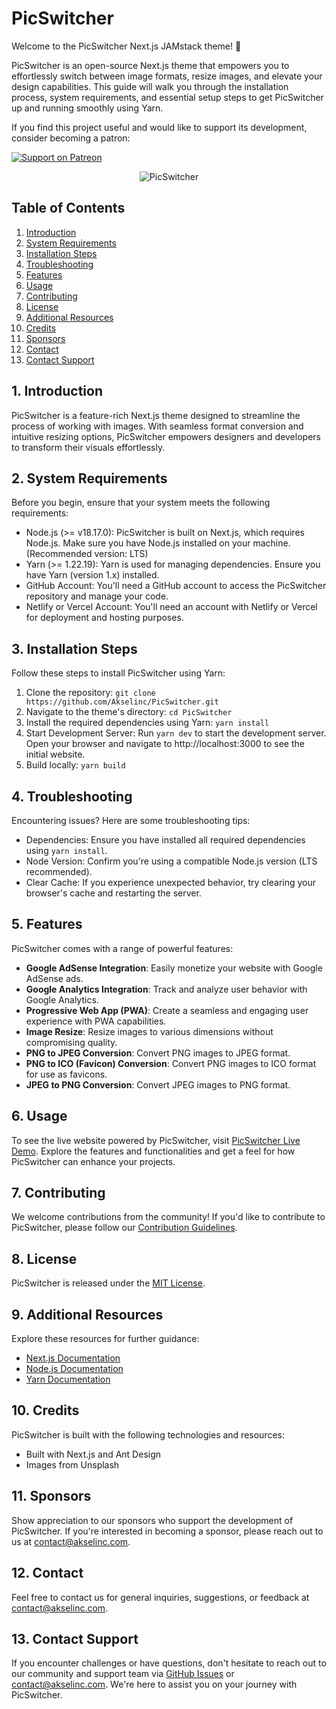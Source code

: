 # PicSwitcher 

Welcome to the PicSwitcher Next.js JAMstack theme! 🥳️

PicSwitcher is an open-source Next.js theme that empowers you to effortlessly switch between image formats, resize images, and elevate your design capabilities. This guide will walk you through the installation process, system requirements, and essential setup steps to get PicSwitcher up and running smoothly using Yarn.

If you find this project useful and would like to support its development, consider becoming a patron:

[![Support on Patreon](https://img.shields.io/badge/support-patreon-orange.svg)](https://www.patreon.com/akselinc)

<p align="center">
  <img src="https://pub-e8eb8e277f4747e8b9797670baeb7393.r2.dev/projects/PicSwitcher/picswitcher.png" alt="PicSwitcher">
</p>




## Table of Contents
1. [Introduction](#introduction)
2. [System Requirements](#system-requirements)
3. [Installation Steps](#installation-steps)
4. [Troubleshooting](#troubleshooting)
5. [Features](#features)
6. [Usage](#usage)
7. [Contributing](#contributing)
8. [License](#license)
9. [Additional Resources](#additional-resources)
10. [Credits](#credits)
11. [Sponsors](#sponsors)
12. [Contact](#contact)
13. [Contact Support](#contact-support)

## 1. Introduction
PicSwitcher is a feature-rich Next.js theme designed to streamline the process of working with images. With seamless format conversion and intuitive resizing options, PicSwitcher empowers designers and developers to transform their visuals effortlessly.

## 2. System Requirements
Before you begin, ensure that your system meets the following requirements:

- Node.js (>= v18.17.0): PicSwitcher is built on Next.js, which requires Node.js. Make sure you have Node.js installed on your machine. (Recommended version: LTS)
- Yarn (>= 1.22.19): Yarn is used for managing dependencies. Ensure you have Yarn (version 1.x) installed.
- GitHub Account: You'll need a GitHub account to access the PicSwitcher repository and manage your code.
- Netlify or Vercel Account: You'll need an account with Netlify or Vercel for deployment and hosting purposes.

## 3. Installation Steps
Follow these steps to install PicSwitcher using Yarn:

1. Clone the repository: `git clone https://github.com/Akselinc/PicSwitcher.git`
2. Navigate to the theme's directory: `cd PicSwitcher`
3. Install the required dependencies using Yarn: `yarn install`
4. Start Development Server: Run `yarn dev` to start the development server. Open your browser and navigate to http://localhost:3000 to see the initial website.
5. Build locally: `yarn build`

## 4. Troubleshooting
Encountering issues? Here are some troubleshooting tips:

- Dependencies: Ensure you have installed all required dependencies using `yarn install`.
- Node Version: Confirm you're using a compatible Node.js version (LTS recommended).
- Clear Cache: If you experience unexpected behavior, try clearing your browser's cache and restarting the server.

## 5. Features
PicSwitcher comes with a range of powerful features:

- **Google AdSense Integration**: Easily monetize your website with Google AdSense ads.
- **Google Analytics Integration**: Track and analyze user behavior with Google Analytics.
- **Progressive Web App (PWA)**: Create a seamless and engaging user experience with PWA capabilities.
- **Image Resize**: Resize images to various dimensions without compromising quality.
- **PNG to JPEG Conversion**: Convert PNG images to JPEG format.
- **PNG to ICO (Favicon) Conversion**: Convert PNG images to ICO format for use as favicons.
- **JPEG to PNG Conversion**: Convert JPEG images to PNG format.

## 6. Usage
To see the live website powered by PicSwitcher, visit [PicSwitcher Live Demo](https://picswitcher.akselinc.com). Explore the features and functionalities and get a feel for how PicSwitcher can enhance your projects.

## 7. Contributing
We welcome contributions from the community! If you'd like to contribute to PicSwitcher, please follow our [Contribution Guidelines](CONTRIBUTING.md).

## 8. License
PicSwitcher is released under the [MIT License](https://github.com/Akselinc/PicSwitcher/blob/main/LICENSE.md).

## 9. Additional Resources
Explore these resources for further guidance:

- [Next.js Documentation](https://nextjs.org/docs)
- [Node.js Documentation](https://nodejs.org/docs)
- [Yarn Documentation](https://classic.yarnpkg.com/docs)

## 10. Credits
PicSwitcher is built with the following technologies and resources:

- Built with Next.js and Ant Design
- Images from Unsplash

## 11. Sponsors
Show appreciation to our sponsors who support the development of PicSwitcher. If you're interested in becoming a sponsor, please reach out to us at [contact@akselinc.com](mailto:contact@akselinc.com).

## 12. Contact
Feel free to contact us for general inquiries, suggestions, or feedback at [contact@akselinc.com](mailto:contact@akselinc.com).

## 13. Contact Support
If you encounter challenges or have questions, don't hesitate to reach out to our community and support team via [GitHub Issues](https://github.com/Akselinc/PicSwitcher/issues) or [contact@akselinc.com](mailto:contact@akselinc.com). We're here to assist you on your journey with PicSwitcher.
